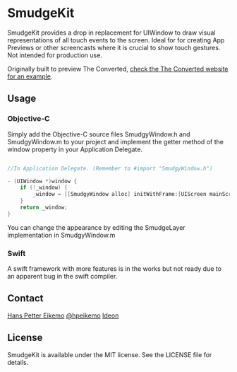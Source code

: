 # SmudgeKit

SmudgeKit provides a drop in replacement for UIWindow to draw visual representations of all touch events to the screen. Ideal for for creating App Previews or other screencasts where it is crucial to show touch gestures. Not intended for production use.

Originally built to preview The Converted, [check the The Converted website for an example](http://ideon.co/theconverted?utm_source=github&utm_medium=readme&utm_campaign=smudgeKit).


## Usage

### Objective-C

Simply add the Objective-C source files SmudgyWindow.h and SmudgyWindow.m to your project and implement the getter method of the window property in your Application Delegate.

```objectivec

//In Application Delegate. (Remember to #import "SmudgyWindow.h")

- (UIWindow *)window {
    if (!_window) {
        _window = [[SmudgyWindow alloc] initWithFrame:[UIScreen mainScreen].bounds];
    }
    return _window;
}

```

You can change the appearance by editing the SmudgeLayer implementation in SmudgyWindow.m


### Swift

A swift framework with more features is in the works but not ready due to an apparent bug in the swift compiler.

## Contact

[Hans Petter Eikemo](https://github.com/hpeikemo)
[@hpeikemo](https://twitter.com/hpeikemo)
[Ideon](http://ideon.co/theconverted?utm_source=github&utm_medium=readme&utm_campaign=smudgeKit)

## License

SmudgeKit is available under the MIT license. See the LICENSE file for details.